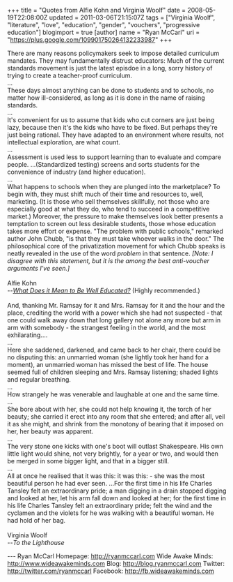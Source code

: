 +++
title = "Quotes from Alfie Kohn and Virginia Woolf"
date = 2008-05-19T22:08:00Z
updated = 2011-03-06T21:15:07Z
tags = ["Virginia Woolf", "literature", "love", "education", "gender", "vouchers", "progressive education"]
blogimport = true
[author]
	name = "Ryan McCarl"
	uri = "https://plus.google.com/109901750264132233987"
+++

There are many reasons policymakers seek to impose detailed curriculum mandates.  They may fundamentally distrust educators: Much of the current standards movement is just the latest episdoe in a long, sorry history of trying to create a teacher-proof curriculum.<br />...<br />These days almost anything can be done to students and to schools, no matter how ill-considered, as long as it is done in the name of raising standards.<br />...<br />It's convenient for us to assume that kids who cut corners are just being lazy, because then it's the kids who have to be fixed.  But perhaps they're just being rational.  They have adapted to an environment where results, not intellectual exploration, are what count.<br />...<br />Assessment is used less to support learning than to evaluate and compare people.  ...(Standardized testing) screens and sorts students for the convenience of industry (and higher education).<br />...<br />What happens to schools when they are plunged into the marketplace?  To begin with, they must shift much of their time and resources to, well, marketing.  (It is those who sell themselves skillfully, not those who are especially good at what they do, who tend to succeed in a competitive market.)  Moreover, the pressure to make themselves look better presents a temptation to screen out less desirable students, those whose education takes more effort or expense.  "The problem with public schools," remarked author John Chubb, "is that they must take whoever walks in the door."  The philosophical core of the privatization movement for which Chubb speaks is neatly revealed in the use of the word <em>problem </em>in that sentence.  <em>[Note: I disagree with this statement, but it is the among the best anti-voucher arguments I've seen.]</em><br /><br />Alfie Kohn<br />  --<em><a href="http://www.amazon.com/Educated-Essays-Standards-Grading-Follies/dp/0807032670">What Does it Mean to Be Well Educated?</a> </em>(Highly recommended.)<br /><br />And, thanking Mr. Ramsay for it and Mrs. Ramsay for it and the hour and the place, crediting the world with a power which she had not suspected - that one could walk away down that long gallery not alone any more but arm in arm with somebody - the strangest feeling in the world, and the most exhilarating....<br />...<br />Here she saddened, darkened, and came back to her chair, there could be no disputing this: an unmarried woman (she lightly took her hand for a moment), an unmarried woman has missed the best of life.  The house seemed full of children sleeping and Mrs. Ramsay listening; shaded lights and regular breathing.<br />...<br />How strangely he was venerable and laughable at one and the same time.<br />...<br />She bore about with her, she could not help knowing it, the torch of her beauty; she carried it erect into any room that she entered; and after all, veil it as she might, and shrink from the monotony of bearing that it imposed on her, her beauty was apparent.<br />...<br />The very stone one kicks with one's boot will outlast Shakespeare.  His own little light would shine, not very brightly, for a year or two, and would then be merged in some bigger light, and that in a bigger still.<br />...<br />All at once he realised that it was this: it was this: - she was the most beautiful person he had ever seen.  ...For the first time in his life Charles Tansley felt an extraordinary pride; a man digging in a drain stopped digging and looked at her, let his arm fall down and looked at her; for the first time in his life Charles Tansley felt an extraordinary pride; felt the wind and the cyclamen and the violets for he was walking with a beautiful woman.  He had hold of her bag.<br /><br />Virginia Woolf<br />  --<em>To the Lighthouse</em><div class="blogger-post-footer">---
Ryan McCarl
Homepage: http://ryanmccarl.com
Wide Awake Minds: http://www.wideawakeminds.com
Blog: http://blog.ryanmccarl.com
Twitter: http://twitter.com/ryanmccarl
Facebook: http://fb.wideawakeminds.com</div>
